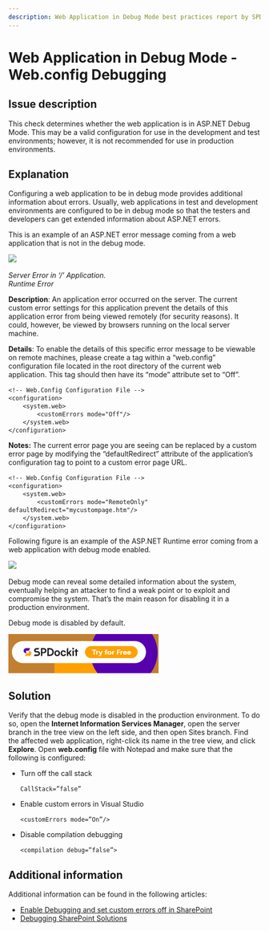 ```yaml
---
description: Web Application in Debug Mode best practices report by SPDocKit determines whether the web application is in ASP.NET Debug Mode.
---
```


# Web Application in Debug Mode - Web.config Debugging

## Issue description

This check determines whether the web application is in ASP.NET Debug Mode. This may be a valid configuration for use in the development and test environments; however, it is not recommended for use in production environments.

## Explanation

Configuring a web application to be in debug mode provides additional information about errors. Usually, web applications in test and development environments are configured to be in debug mode so that the testers and developers can get extended information about ASP.NET errors.

This is an example of an ASP.NET error message coming from a web application that is not in the debug mode.

![](../.gitbook/assets/figure-1-generic-asp.net-runtime-error.png)

_Server Error in ‘/’ Application._  
_Runtime Error_

**Description**: An application error occurred on the server. The current custom error settings for this application prevent the details of this application error from being viewed remotely \(for security reasons\). It could, however, be viewed by browsers running on the local server machine.

**Details**: To enable the details of this specific error message to be viewable on remote machines, please create a tag within a “web.config” configuration file located in the root directory of the current web application. This tag should then have its “mode” attribute set to “Off”.

```markup
<!-- Web.Config Configuration File -->
<configuration> 
    <system.web> 
        <customErrors mode="Off"/> 
    </system.web> 
</configuration>
```

**Notes:** The current error page you are seeing can be replaced by a custom error page by modifying the “defaultRedirect” attribute of the application’s configuration tag to point to a custom error page URL.

```markup
<!-- Web.Config Configuration File -->
<configuration>
    <system.web>
        <customErrors mode="RemoteOnly" defaultRedirect="mycustompage.htm"/>
    </system.web>
</configuration>
```

Following figure is an example of the ASP.NET Runtime error coming from a web application with debug mode enabled.

![](../.gitbook/assets/figure-2-detailed-asp.net-runtime-error-debug-mode.png)

Debug mode can reveal some detailed information about the system, eventually helping an attacker to find a weak point or to exploit and compromise the system. That’s the main reason for disabling it in a production environment.

Debug mode is disabled by default.

[![Download SPDocKit](../.gitbook/assets/spdockit-download.png)](http://bit.ly/2US0Zna)

## Solution

Verify that the debug mode is disabled in the production environment. To do so, open the **Internet Information Services Manager**, open the server branch in the tree view on the left side, and then open Sites branch. Find the affected web application, right-click its name in the tree view, and click **Explore**. Open **web.config** file with Notepad and make sure that the following is configured:

* Turn off the call stack

  ```markup
  CallStack=”false”
  ```

* Enable custom errors in Visual Studio

  ```markup
  <customErrors mode=”On”/>
  ```

* Disable compilation debugging

  ```markup
  <compilation debug=”false”>
  ```

## Additional information

Additional information can be found in the following articles:

* [Enable Debugging and set custom errors off in SharePoint](https://blogs.msdn.microsoft.com/voyage/2014/09/02/enable-debugging-and-set-custom-errors-off-in-sharepoint/)
* [Debugging SharePoint Solutions](https://msdn.microsoft.com/en-us/library/ee231550.aspx)

